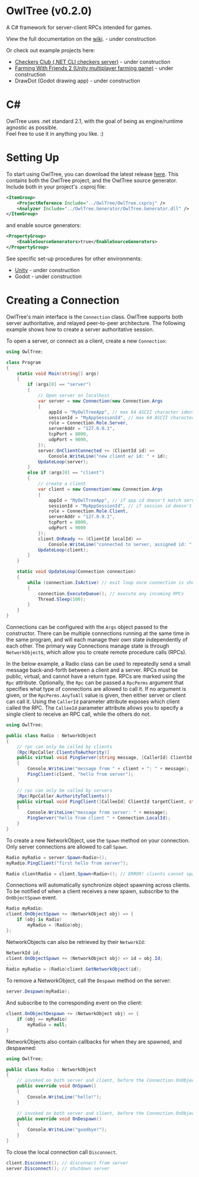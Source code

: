 # OwlTree (v0.2.0)
A C# framework for server-client RPCs intended for games.

View the full documentation on the [wiki](https://github.com/CaptainToTo/owl-tree/wiki). - under construction

Or check out example projects here:
- [Checkers Club (.NET CLI checkers server)](https://github.com/CaptainToTo/checkers-club) - under construction
- [Farming With Friends 2 (Unity multiplayer farming game)](https://github.com/CaptainToTo/Farming-With-Friends-2) - under construction
- DrawDot (Godot drawing app) - under construction

# C# 

OwlTree uses .net standard 2.1, with the goal of being as engine/runtime agnostic as possible.\
Feel free to use it in anything you like. :)

# Setting Up

To start using OwlTree, you can download the latest release [here](https://github.com/CaptainToTo/owl-tree/releases/download/v0.2.0/OwlTree-v0.2.0.zip). This contains both the OwlTree project, and the OwlTree source generator. Include both in your project's .csproj file:

```xml
<ItemGroup>
    <ProjectReference Include="../OwlTree/OwlTree.csproj" />
    <Analyzer Include="../OwlTree.Generator/OwlTree.Generator.dll" />
</ItemGroup>
```

and enable source generators:

```xml
<PropertyGroup>
    <EnableSourceGenerators>true</EnableSourceGenerators>
</PropertyGroup>
```

See specific set-up procedures for other environments:
- [Unity](https://github.com/CaptainToTo/owl-tree-unity/wiki/OwlTree-Unity-Add%E2%80%90On) - under construction
- Godot - under construction

# Creating a Connection

OwlTree's main interface is the `Connection` class. OwlTree supports both server authoritative, and relayed peer-to-peer architecture. The following example shows how to create a server authoritative session.

To open a server, or connect as a client, create a new `Connection`:

```cs
using OwlTree;

class Program
{
    static void Main(string[] args)
    {
        if (args[0] == "server")
        {
            // Open server on localhost
            var server = new Connection(new Connection.Args
            {
                appId = "MyOwlTreeApp", // max 64 ASCII character identifier for your app
                sessionId = "MyAppSessionId", // max 64 ASCII character identifier for a session of your app
                role = Connection.Role.Server,
                serverAddr = "127.0.0.1",
                tcpPort = 8000,
                udpPort = 9000,
            });
            server.OnClientConnected += (ClientId id) => 
                Console.WriteLine("new client w/ id: " + id);
            UpdateLoop(server);
        }
        else if (args[0] == "client")
        {
            // create a client
            var client = new Connection(new Connection.Args
            {
                appId = "MyOwlTreeApp", // if app id doesn't match server's id, connection will be rejected
                sessionId = "MyAppSessionId", // if session id doesn't match server's id, connection will be rejected
                role = Connection.Role.Client,
                serverAddr = "127.0.0.1",
                tcpPort = 8000,
                udpPort = 9000
            });
            client.OnReady += (ClientId localId) => 
                Console.WriteLine("connected to server, assigned id: " + localId);
            UpdateLoop(client);
        }
    }

    static void UpdateLoop(Connection connection)
    {
        while (connection.IsActive) // exit loop once connection is shut down
        {
            connection.ExecuteQueue(); // execute any incoming RPCs
            Thread.Sleep(100);
        }
    }
}
```

Connections can be configured with the `Args` object passed to the constructor. There can be multiple connections running at the same time in the same program, and will each manage their own state independently of each other. The primary way Connections manage state is through `NetworkObject`s, which allow you to create remote procedure calls (RPCs).

In the below example, a Radio class can be used to repeatedly send a small message back-and-forth between a client and a server. RPCs must be public, virtual, and cannot have a return type. RPCs are marked using the `Rpc` attribute. Optionally, the `Rpc` can be passed a `RpcPerms` argument that specifies what type of connections are allowed to call it. If no argument is given, or the `RpcPerms.AnyToAll` value is given, then either server or client can call it. Using the `CallerId` parameter attribute exposes which client called the RPC. The `CalleeId` parameter attribute allows you to specify a single client to receive an RPC call, while the others do not.

```cs
using OwlTree;

public class Radio : NetworkObject
{
    // rpc can only be called by clients
    [Rpc(RpcCaller.ClientsToAuthority)]
    public virtual void PingServer(string message, [CallerId] ClientId client = default)
    {
        Console.WriteLine("message from " + client + ": " + message);
        PingClient(client, "hello from server");
    }

    // rpc can only be called by servers
    [Rpc(RpcCaller.AuthorityToClients)]
    public virtual void PingClient([CalleeId] ClientId targetClient, string message)
    {
        Console.WriteLine("message from server: " + message);
        PingServer("hello from client " + Connection.LocalId);
    }
}
```

To create a new NetworkObject, use the `Spawn` method on your connection. Only server connections are allowed to call `Spawn`.

```cs
Radio myRadio = server.Spawn<Radio>();
myRadio.PingClient("first hello from server");

Radio clientRadio = client.Spawn<Radio>(); // ERROR! clients cannot spawn
```

Connections will automatically synchronize object spawning across clients. To be notified of when a client receives a new spawn, subscribe to the `OnObjectSpawn` event.

```cs
Radio myRadio;
client.OnObjectSpawn += (NetworkObject obj) => {
    if (obj is Radio)
        myRadio = (Radio)obj;
};
```

NetworkObjects can also be retrieved by their `NetworkId`:

```cs
NetworkId id;
client.OnObjectSpawn += (NetworkObject obj) => id = obj.Id;
...
Radio myRadio = (Radio)client.GetNetworkObject(id);
```

To remove a NetworkObject, call the `Despawn` method on the server:

```cs
server.Despawn(myRadio);
```

And subscribe to the corresponding event on the client:

```cs
client.OnObjectDespawn += (NetworkObject obj) => {
    if (obj == myRadio)
        myRadio = null;
}
```

NetworkObjects also contain callbacks for when they are spawned, and despawned:

```cs
using OwlTree;

public class Radio : NetworkObject
{
    // invoked on both server and client, before the Connection.OnObjectSpawn event is invoked
    public override void OnSpawn()
    {
        Console.WriteLine("hello!");
    }

    // invoked on both server and client, before the Connection.OnObjectDespawn event is invoked
    public override void OnDespawn()
    {
        Console.WriteLine("goodbye!");
    }
}
```

To close the local connection call `Disconnect`.

```cs
client.Disconnect(); // disconnect from server
server.Disconnect(); // shutdown server
```
